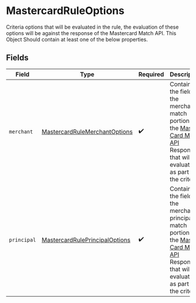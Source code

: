# MastercardRuleOptions

Criteria options that will be evaluated in the rule, the evaluation of these options will be against the response of the Mastercard Match API. This Object Should contain at least one of the below properties.



## Fields

| Field                                                                                                                                                                                                                     | Type                                                                                                                                                                                                                      | Required                                                                                                                                                                                                                  | Description                                                                                                                                                                                                               |
| ------------------------------------------------------------------------------------------------------------------------------------------------------------------------------------------------------------------------- | ------------------------------------------------------------------------------------------------------------------------------------------------------------------------------------------------------------------------- | ------------------------------------------------------------------------------------------------------------------------------------------------------------------------------------------------------------------------- | ------------------------------------------------------------------------------------------------------------------------------------------------------------------------------------------------------------------------- |
| `merchant`                                                                                                                                                                                                                | [MastercardRuleMerchantOptions](../../models/shared/MastercardRuleMerchantOptions.md)                                                                                                                                     | :heavy_check_mark:                                                                                                                                                                                                        | Contains the fields in the merchant match portion of the [Master Card Match API](https://developer.mastercard.com/match/documentation/api-reference) Response that will be evaluated as part of the criteria.<br/>        |
| `principal`                                                                                                                                                                                                               | [MastercardRulePrincipalOptions](../../models/shared/MastercardRulePrincipalOptions.md)                                                                                                                                   | :heavy_check_mark:                                                                                                                                                                                                        | Contains the fields in the merchants principal match portion of the [Master Card Match API](https://developer.mastercard.com/match/documentation/api-reference) Response that will be evaluated as part of the criteria.<br/> |